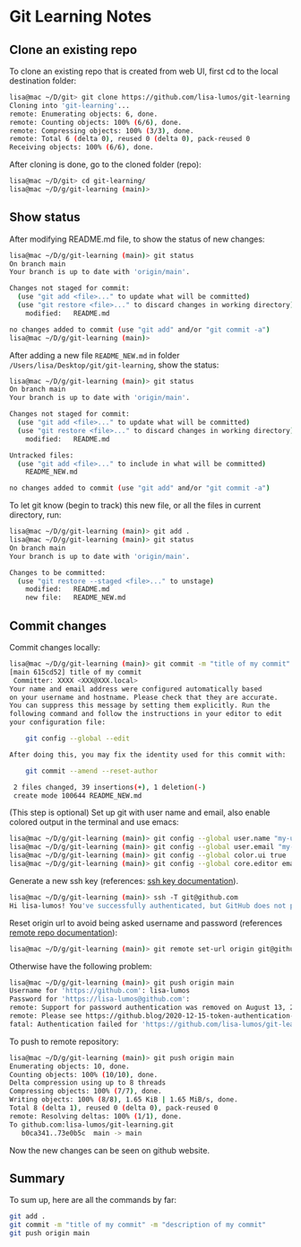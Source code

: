 # Git Learning Notes

## Clone an existing repo
To clone an existing repo that is created from web UI, first cd to the local destination folder: 

```sh
lisa@mac ~/D/git> git clone https://github.com/lisa-lumos/git-learning.git
Cloning into 'git-learning'...
remote: Enumerating objects: 6, done.
remote: Counting objects: 100% (6/6), done.
remote: Compressing objects: 100% (3/3), done.
remote: Total 6 (delta 0), reused 0 (delta 0), pack-reused 0
Receiving objects: 100% (6/6), done.
```

After cloning is done, go to the cloned folder (repo): 

```sh
lisa@mac ~/D/git> cd git-learning/
lisa@mac ~/D/g/git-learning (main)>
```
## Show status

After modifying README.md file, to show the status of new changes: 

```sh
lisa@mac ~/D/g/git-learning (main)> git status
On branch main
Your branch is up to date with 'origin/main'.

Changes not staged for commit:
  (use "git add <file>..." to update what will be committed)
  (use "git restore <file>..." to discard changes in working directory)
	modified:   README.md

no changes added to commit (use "git add" and/or "git commit -a")
lisa@mac ~/D/g/git-learning (main)> 
```
After adding a new file `README_NEW.md` in folder `/Users/lisa/Desktop/git/git-learning`, show the status:

```sh
lisa@mac ~/D/g/git-learning (main)> git status
On branch main
Your branch is up to date with 'origin/main'.

Changes not staged for commit:
  (use "git add <file>..." to update what will be committed)
  (use "git restore <file>..." to discard changes in working directory)
	modified:   README.md

Untracked files:
  (use "git add <file>..." to include in what will be committed)
	README_NEW.md

no changes added to commit (use "git add" and/or "git commit -a")

```

To let git know (begin to track) this new file, or all the files in current directory, run: 

```sh
lisa@mac ~/D/g/git-learning (main)> git add .
lisa@mac ~/D/g/git-learning (main)> git status
On branch main
Your branch is up to date with 'origin/main'.

Changes to be committed:
  (use "git restore --staged <file>..." to unstage)
	modified:   README.md
	new file:   README_NEW.md

```

## Commit changes

Commit changes locally: 

```sh
lisa@mac ~/D/g/git-learning (main)> git commit -m "title of my commit" -m "description of my commit"
[main 615cd52] title of my commit
 Committer: XXXX <XXX@XXX.local>
Your name and email address were configured automatically based
on your username and hostname. Please check that they are accurate.
You can suppress this message by setting them explicitly. Run the
following command and follow the instructions in your editor to edit
your configuration file:

    git config --global --edit

After doing this, you may fix the identity used for this commit with:

    git commit --amend --reset-author

 2 files changed, 39 insertions(+), 1 deletion(-)
 create mode 100644 README_NEW.md
```

(This step is optional) Set up git with user name and email, also enable colored output in the terminal and use emacs:

```sh
lisa@mac ~/D/g/git-learning (main)> git config --global user.name "my-user-name"
lisa@mac ~/D/g/git-learning (main)> git config --global user.email "my-email@email.com"
lisa@mac ~/D/g/git-learning (main)> git config --global color.ui true
lisa@mac ~/D/g/git-learning (main)> git config --global core.editor emacs
```

Generate a new ssh key (references: [ssh key documentation]). 

```sh
lisa@mac ~/D/g/git-learning (main)> ssh -T git@github.com
Hi lisa-lumos! You've successfully authenticated, but GitHub does not provide shell access.
```

Reset origin url to avoid being asked username and password (references [remote repo documentation]):

```sh
lisa@mac ~/D/g/git-learning (main)> git remote set-url origin git@github.com:lisa-lumos/git-learning.git
```

Otherwise have the following problem: 

```sh
lisa@mac ~/D/g/git-learning (main)> git push origin main
Username for 'https://github.com': lisa-lumos
Password for 'https://lisa-lumos@github.com': 
remote: Support for password authentication was removed on August 13, 2021. Please use a personal access token instead.
remote: Please see https://github.blog/2020-12-15-token-authentication-requirements-for-git-operations/ for more information.
fatal: Authentication failed for 'https://github.com/lisa-lumos/git-learning.git/'
```

To push to remote repository: 

```sh
lisa@mac ~/D/g/git-learning (main)> git push origin main
Enumerating objects: 10, done.
Counting objects: 100% (10/10), done.
Delta compression using up to 8 threads
Compressing objects: 100% (7/7), done.
Writing objects: 100% (8/8), 1.65 KiB | 1.65 MiB/s, done.
Total 8 (delta 1), reused 0 (delta 0), pack-reused 0
remote: Resolving deltas: 100% (1/1), done.
To github.com:lisa-lumos/git-learning.git
   b0ca341..73e0b5c  main -> main
```

Now the new changes can be seen on github website. 

## Summary

To sum up, here are all the commands by far: 
```sh
git add .
git commit -m "title of my commit" -m "description of my commit"
git push origin main
```

 [//]: # (These are reference links)
    [ssh key documentation]: <https://docs.github.com/en/authentication/connecting-to-github-with-ssh>
	[remote repo documentation]: <https://docs.github.com/en/get-started/getting-started-with-git/about-remote-repositories#about-remote-repositories>
 






